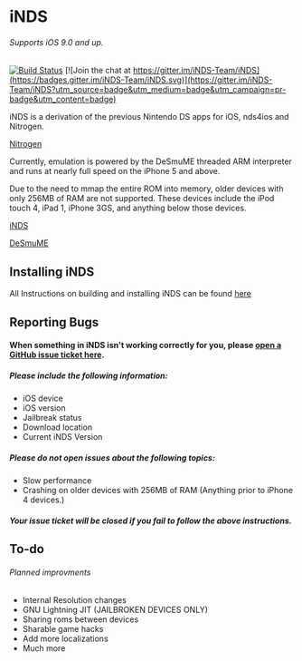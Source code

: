 iNDS
=======
###### Supports iOS 9.0 and up.
[![Build Status](https://travis-ci.com/iNDS-Team/iNDS.svg?branch=master)](https://travis-ci.com/iNDS-Team/iNDS) [![Join the chat at https://gitter.im/iNDS-Team/iNDS](https://badges.gitter.im/iNDS-Team/iNDS.svg)](https://gitter.im/iNDS-Team/iNDS?utm_source=badge&utm_medium=badge&utm_campaign=pr-badge&utm_content=badge)

iNDS is a derivation of the previous Nintendo DS apps for iOS, nds4ios and Nitrogen. 

[Nitrogen](https://github.com/NitrogenEmulator) 

Currently, emulation is powered by the DeSmuME threaded ARM interpreter and runs at nearly full speed on the iPhone 5 and above.

Due to the need to mmap the entire ROM into memory, older devices with only 256MB of RAM are not supported. These devices include the iPod touch 4, iPad 1, iPhone 3GS, and anything below those devices.

[iNDS](https://inds.nerd.net)

[DeSmuME](http://desmume.org/) 

Installing iNDS
------------------------
All Instructions on building and installing iNDS can be found [here](https://github.com/iNDS-Team/iNDS/wiki)

Reporting Bugs
------------------------
#### When something in iNDS isn't working correctly for you, please [open a GitHub issue ticket here](https://github.com/iNDS-Team/iNDS/issues/new).
##### Please include the following information:
* iOS device
* iOS version
* Jailbreak status
* Download location
* Current iNDS Version

##### Please do not open issues about the following topics:
* Slow performance
* Crashing on older devices with 256MB of RAM (Anything prior to iPhone 4 devices.)

##### Your issue ticket will be closed if you fail to follow the above instructions.

To-do
------------------------
###### Planned improvments
* Internal Resolution changes
* GNU Lightning JIT (JAILBROKEN DEVICES ONLY)
* Sharing roms between devices
* Sharable game hacks
* Add more localizations
* Much more
